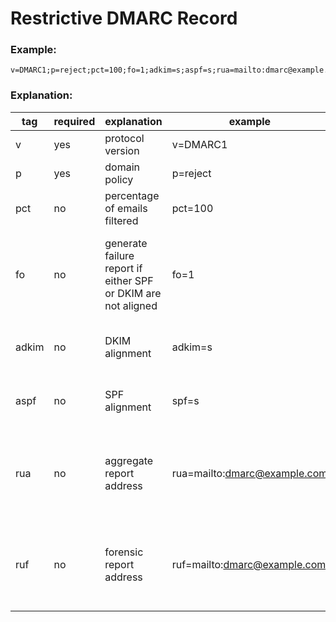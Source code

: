 # Restrictive DMARC Record

### Example:
```
v=DMARC1;p=reject;pct=100;fo=1;adkim=s;aspf=s;rua=mailto:dmarc@example.com;ruf=mailto:dmarc@example.com
```
### Explanation:

|tag|required|explanation|example|rationale|
|---|---|---|---|---|
|v|yes|protocol version|v=DMARC1|required|
|p|yes|domain policy|p=reject|required|
|pct|no|percentage of emails filtered|pct=100|all emails should be filtered|
|fo|no|generate failure report if either SPF or DKIM are not aligned|fo=1|the misalignment of either SPF or DKIM should generate a failure report|
|adkim|no|DKIM alignment|adkim=s|DKIM misalignment should result in a failure|
|aspf|no|SPF alignment|spf=s|SPF misalignment should result in a failure|
|rua|no|aggregate report address|rua=mailto:dmarc@example.com|DMARC reports should be directed to a specific mailbox and reviewed|
|ruf|no|forensic report address|ruf=mailto:dmarc@example.com|DMARC reports should be directed to a specific mailbox and reviewed|
